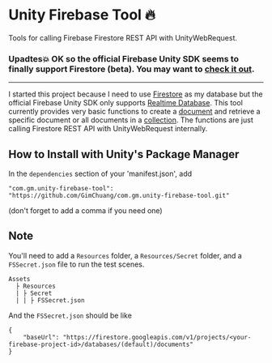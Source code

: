 # Unity Firebase Tool 🔥

Tools for calling Firebase Firestore REST API with UnityWebRequest.


### Upadtes💥 OK so the official Firebase Unity SDK seems to finally support Firestore (beta). You may want to [check it out](https://github.com/firebase/quickstart-unity/issues/381#issuecomment-595845307).
---

I started this project because I need to use [Firestore](https://firebase.google.com/docs/firestore) as my database but the official Firebase Unity SDK only supports [Realtime Database](https://firebase.google.com/docs/database).
This tool currently provides very basic functions to create a [document](https://firebase.google.com/docs/firestore/data-model#documents) and retrieve a specific document or all documents in a [collection](https://firebase.google.com/docs/firestore/data-model#collections). The functions are just calling Firestore REST API with UnityWebRequest internally.


How to Install with Unity's Package Manager
---
In the `dependencies` section of your 'manifest.json', add
```
"com.gm.unity-firebase-tool": "https://github.com/GimChuang/com.gm.unity-firebase-tool.git"
```
(don't forget to add a comma if you need one)


Note
---
You'll need to add a `Resources` folder, a `Resources/Secret` folder, and a `FSSecret.json` file to run the test scenes.
```
Assets
  ├ Resources
  | ├ Secret
  | | ├ FSSecret.json
```
And the `FSSecret.json` should be like
```
{
	"baseUrl": "https://firestore.googleapis.com/v1/projects/<your-firebase-project-id>/databases/(default)/documents"
}
```
